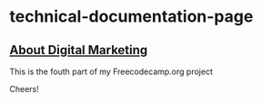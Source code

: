 # technical-documentation-page

## [About Digital Marketing](https://successpower.github.io/technical-documentation-page/)

This is the fouth part of my Freecodecamp.org project

Cheers!

